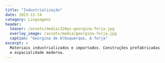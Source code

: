 ```yaml
---
title: "Industrialização"
date: 2023-12-14
category: Linguagens
header:
  teaser: /assets/media/320px-georgina-forja.jpg
  overlay_image: /assets/media/georgina-forja.jpg
  caption: "Georgina de Albuquerque, A forja"
excerpt: >
  Materiais industrializados e importados. Construções prefabricadas
  e espacialidade moderna.
---
```

